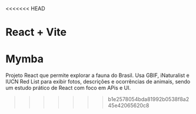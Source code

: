 <<<<<<< HEAD
# React + Vite
# Mymba
Projeto React que permite explorar a fauna do Brasil. Usa GBIF, iNaturalist e IUCN Red List para exibir fotos, descrições e ocorrências de animais, sendo um estudo prático de React com foco em APis e UI.
>>>>>>> b1e2578054bda81992b0538f8a245e42065620c8
